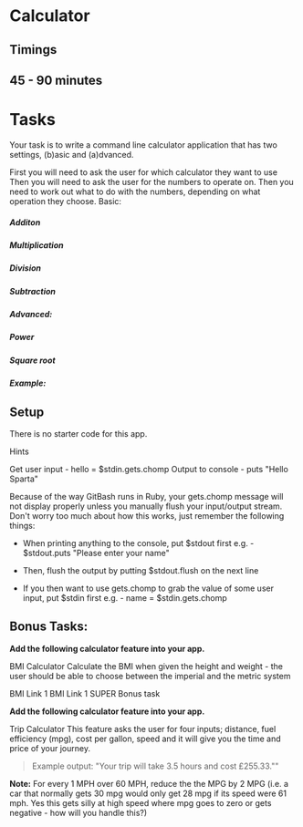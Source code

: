 # Calculator
## Timings

## 45 - 90 minutes

# Tasks

Your task is to write a command line calculator application that has two settings, (b)asic and (a)dvanced.

First you will need to ask the user for which calculator they want to use
Then you will need to ask the user for the numbers to operate on.
Then you need to work out what to do with the numbers, depending on what operation they choose.
Basic:

##### Additon
##### Multiplication
##### Division
##### Subtraction
##### Advanced:

##### Power
##### Square root
##### Example:

## Setup

There is no starter code for this app.

Hints

Get user input - hello = $stdin.gets.chomp Output to console - puts "Hello Sparta"

Because of the way GitBash runs in Ruby, your gets.chomp message will not display properly unless you manually flush your input/output stream. Don't worry too much about how this works, just remember the following things:

  - When printing anything to the console, put $stdout first e.g. - $stdout.puts "Please enter your name"

  - Then, flush the output by putting $stdout.flush on the next line

  - If you then want to use gets.chomp to grab the value of some user input, put $stdin first e.g. - name = $stdin.gets.chomp

## Bonus Tasks:
**Add the following calculator feature into your app.**

BMI Calculator
Calculate the BMI when given the height and weight - the user should be able to choose between the imperial and the metric system

BMI Link 1
BMI Link 1
SUPER Bonus task

**Add the following calculator feature into your app.**

Trip Calculator
This feature asks the user for four inputs; distance, fuel efficiency (mpg), cost per gallon, speed and it will give you the time and price of your journey.

>Example output: "Your trip will take 3.5 hours and cost £255.33.""

**Note:** For every 1 MPH over 60 MPH, reduce the the MPG by 2 MPG (i.e. a car that normally gets 30 mpg would only get 28 mpg if its speed were 61 mph. Yes this gets silly at high speed where mpg goes to zero or gets negative - how will you handle this?)
